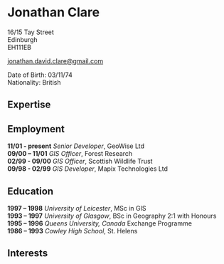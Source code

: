 # Jonathan Clare

16/15 Tay Street  
Edinburgh  
EH111EB

jonathan.david.clare@gmail.com

Date of Birth: 03/11/74  
Nationality: British

## Expertise

## Employment

**11/01 - present** *Senior Developer*, GeoWise Ltd  
**09/00 – 11/01** *GIS Officer*, Forest Research  
**02/99 - 09/00** *GIS Officer*, Scottish Wildlife Trust   
**09/98 - 02/99** *GIS Developer*, Mapix Technologies Ltd

## Education

**1997 – 1998** *University of Leicester*, MSc in GIS    
**1993 – 1997** *University of Glasgow*, BSc in Geography 2:1 with Honours    
**1995 – 1996** *Queens University, Canada* Exchange Programme  
**1986 – 1993** *Cowley High School*, St. Helens


## Interests